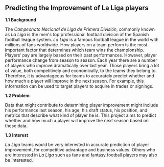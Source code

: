 ## Predicting the Improvement of La Liga players

__1.1 Background__

The _Campeonato Nacional de Liga de Primera División_, commonly known as _La Liga_ is the men's top professional football division of the Spanish football league system. _La Liga_ is a famous football league in the world with millions of fans worldwide. How players on a team perform is the most important factor that determines which team wins the championship. Players’ pay are largely based on their past performances. However, player performance change from season to season. Each year there are a number of players who improve dramatically over last year. Those players bring a lot of value, both competitively and economically, to the teams they belong to. Therefore, it is advantageous for teams to accurately predict whether and how much a player will improve in the next season. For example, this information can be used to target players to acquire in trades or signings.

__1.2 Problem__

Data that might contribute to determining player improvement might include his performance last season, his age, his draft status, his position, and metrics that describe what kind of player he is. This project aims to predict whether and how much a player will improve the next season based on these data.

__1.3 Interest__

_La Liga_ teams would be very interested in accurate prediction of player improvement, for competitive advantage and business values. Others who are interested in _La Liga_ such as fans and fantasy football players may also be interested.
